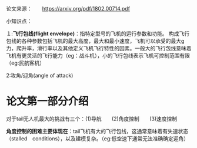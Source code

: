 论文来源：　　https://arxiv.org/pdf/1802.00714.pdf

小知识点：

１:**飞行包线(flight envelope)**：指特定型号的飞机的运行参数和功能。 构成飞行包线的各种参数包括飞机的最大高度，最大和最小速度，飞机可以承受的最大g力，爬升率，滑行率以及其他定义飞机飞行特性的因素。一般大的飞行包线意味着飞机有更灵活的飞行能力（eg：战斗机），小的飞行包线表示飞机可控制范围有限（eg:民航客机）

2:攻角/迎角(angle of attack)

# 论文第一部分介绍

对于tail无人机最大的挑战有三个：(1)导航　　(2)角度控制　　(3)速度控制

**角度控制的困难主要体现在**：tail飞机有大的飞行包线，这通常意味着有失速状态（stalled　conditions），以及建模复杂。（eg:低空速下通常无法准确确定迎角） 